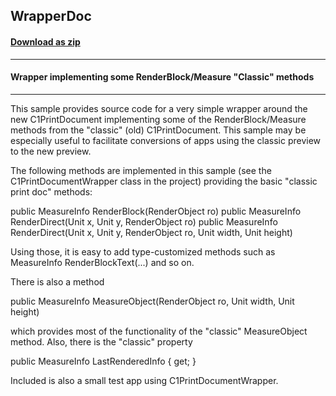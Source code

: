 ## WrapperDoc
#### [Download as zip](https://minhaskamal.github.io/DownGit/#/home?url=https://github.com/GrapeCity/ComponentOne-WinForms-Samples/tree/master/NetFramework\Reports\C1Preview\CS\WrapperDoc)
____
#### Wrapper implementing some RenderBlock/Measure "Classic" methods
____
This sample provides source code for a very simple wrapper around the new C1PrintDocument implementing some of the RenderBlock/Measure methods from the "classic" (old) C1PrintDocument. This sample may be especially useful to facilitate conversions of apps using the classic preview to the new preview. 

The following methods are implemented in this sample (see  the C1PrintDocumentWrapper class in the project) providing the basic "classic print doc" methods: 

  public MeasureInfo RenderBlock(RenderObject ro)
  public MeasureInfo RenderDirect(Unit x, Unit y, RenderObject ro)
  public MeasureInfo RenderDirect(Unit x, Unit y, RenderObject ro,
    Unit width, Unit height)


Using those, it is easy to add type-customized methods such as   MeasureInfo RenderBlockText(...)
and so on. 

There is also a method 

  public MeasureInfo MeasureObject(RenderObject ro, Unit width, Unit height)


which provides most of the functionality of the "classic" MeasureObject method. Also, there is the "classic" property 

  public MeasureInfo LastRenderedInfo { get; }


Included is also a small test app using C1PrintDocumentWrapper. 